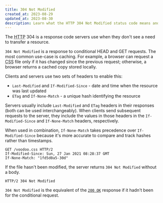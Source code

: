 ```yaml
---
title: 304 Not Modified
created_at: 2023-08-29
updated_at: 2023-08-30
description: Learn what the HTTP 304 Not Modified status code means and how it is used in caching.
---
```


The <abbr title="Hypertext Transfer Protocol">HTTP</abbr> 304 is a response code servers use when they don't see a need to transfer a resource.

`304 Not Modified` is a response to conditional HEAD and GET requests. The most common use-case is caching. For example, a browser can request a <abbr title="Cascading Style Sheets">CSS</abbr> file only if it has changed since the previous request; otherwise, a browser returns a cached copy stored locally.

Clients and servers use two sets of headers to enable this:

* `Last-Modified` and `If-Modified-Since` - date and time when the resource was last updated
* `ETag` and `If-None-Match` - a unique hash identifying the resource

Servers usually include `Last-Modified` and `ETag` headers in their responses (both can be used interchangeably). When clients send subsequent requests to the server, they include the values in those headers in the `If-Modified-Since` and `If-None-Match` headers, respectively.

When used in combination, `If-None-Match` takes precedence over `If-Modified-Since` because it's more accurate to compare and track hashes rather than timestamps.

    GET /voodoo.css HTTP/2
    If-Modified-Since: Sun, 27 Jan 2021 08:28:37 GMT
    If-None-Match: "1fd5d0a5-30d"

If the file hasn't been modified, the server returns `304 Not Modified` without a body.

    HTTP/2 304 Not Modified

`304 Not Modified` is the equivalent of the [`200 OK`](200-ok.html) response if it hadn't been for the conditional request.
